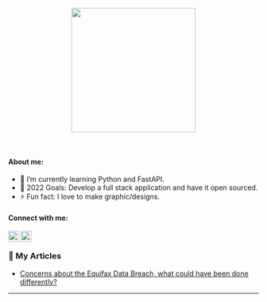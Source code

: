 <p align="center"><img width="250px" src="https://media.giphy.com/media/t3bYATTfKUOU5BVh2T/giphy.gif" /></p>
</br>

#### About me:

- 🌱 I’m currently learning Python and FastAPI.
- 🥅 2022 Goals: Develop a full stack application and have it open sourced.
- ⚡ Fun fact: I love to make graphic/designs.



#### Connect with me:

[<img align="left" alt="unique | LinkedIn" width="22px" src="https://cdn.jsdelivr.net/npm/simple-icons@v3/icons/linkedin.svg" />][linkedin]
[<img align="left" alt="unique | Instagram" width="22px" src="https://cdn.jsdelivr.net/npm/simple-icons@v3/icons/instagram.svg" />][instagram]

<br/>

### 📕 My Articles

<!-- BLOG-POST-LIST:START -->
- [Concerns about the Equifax Data Breach, what could have been done differently?](https://www.linkedin.com/pulse/concerns-equifax-data-breach-what-could-have-been-done-aaditya-dulal?trk=public_profile_article_view)
<!-- BLOG-POST-LIST:END -->


---

[instagram]: https://instagram.com/artdityadulal
[linkedin]: https://linkedin.com/in/aadityadulal
